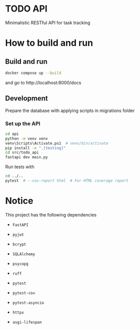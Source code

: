 # TODO API

Minimalistic RESTful API for task tracking

# How to build and run

## Build and run

```bash
docker compose up --build
```

and go to http://localhost:8000/docs

## Development

Prepare the database with applying scripts in migrations folder

### Set up the API

```bash
cd api
python -m venv venv
venv\Scripts\Activate.ps1  # venv/bin/activate
pip install -e ".[testing]"
cd src/todo_api
fastapi dev main.py
```

Run tests with 

```bash
cd ../..
pytest  # --cov-report html  # For HTML coverage report
```

# Notice

This project has the following dependencies
- `FastAPI`
- `pyjwt`
- `bcrypt`
- `SQLAlchemy`
- `psycopg`

- `ruff`
- `pytest`
- `pytest-cov`
- `pytest-asyncio`
- `httpx`
- `asgi-lifespan`
